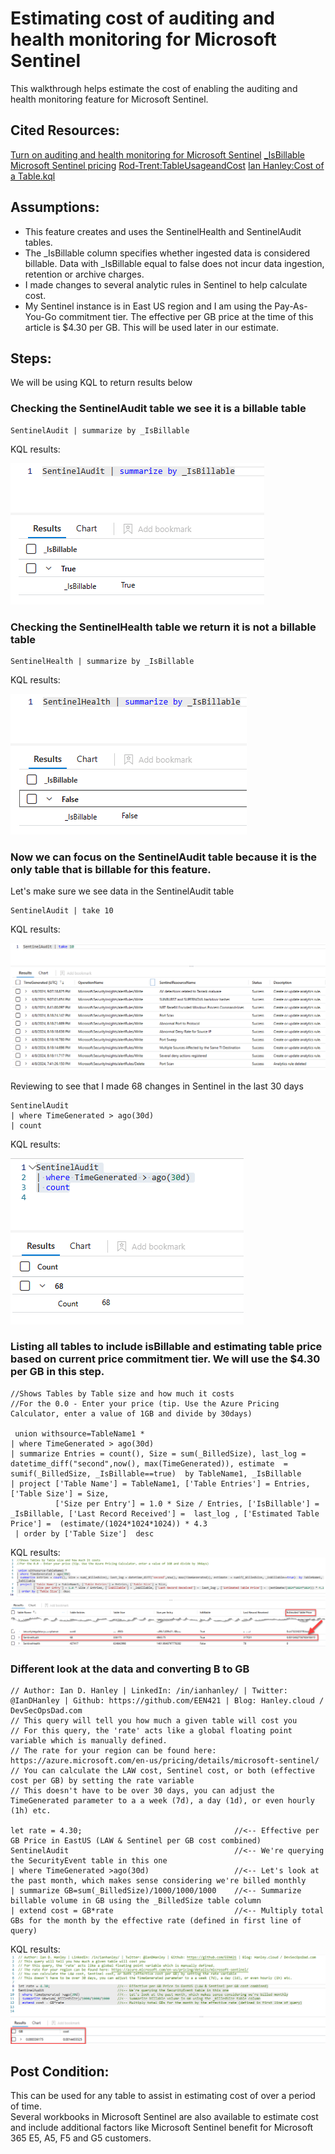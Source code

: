 # Estimating cost of auditing and health monitoring for Microsoft Sentinel

This walkthrough helps estimate the cost of enabling the auditing and health monitoring feature for Microsoft Sentinel.

## Cited Resources:
[Turn on auditing and health monitoring for Microsoft Sentinel](https://learn.microsoft.com/en-us/azure/sentinel/enable-monitoring)
[_IsBillable](https://learn.microsoft.com/en-US/azure/azure-monitor/logs/log-standard-columns#_isbillable)
[Microsoft Sentinel pricing](https://azure.microsoft.com/en-us/pricing/details/microsoft-sentinel/)
[Rod-Trent:TableUsageandCost](https://github.com/rod-trent/SentinelKQL/blob/master/TableUsageandCost.txt)
[Ian Hanley:Cost of a Table.kql](https://github.com/EEN421/KQL-Queries/blob/Main/Cost%20of%20a%20Table.kql)

## Assumptions:

- This feature creates and uses the SentinelHealth and SentinelAudit tables.
- The _IsBillable column specifies whether ingested data is considered billable. Data with _IsBillable equal to false does not incur data ingestion, retention or archive charges.
- I made changes to several analytic rules in Sentinel to help calculate cost.
- My Sentinel instance is in East US region and I am using the Pay-As-You-Go commitment tier.  The effective per GB price at the time of this article is $4.30 per GB.  This will be used later in our estimate.
## Steps:

We will be using KQL to return results below

### Checking the SentinelAudit table we see it is a billable table

```kusto
SentinelAudit | summarize by _IsBillable
```

KQL results:

![kql results](images/EstimatingCost-AuditingHealthMonitoringFeatureSentinel-1.png)

### Checking the SentinelHealth table we return it is not a billable table

```kusto
SentinelHealth | summarize by _IsBillable
```

KQL results:

![kql results](images/EstimatingCost-AuditingHealthMonitoringFeatureSentinel-2.png)

### Now we can focus on the SentinelAudit table because it is the only table that is billable for this feature.
Let's make sure we see data in the SentinelAudit table

```kusto
SentinelAudit | take 10
```

KQL results:

![kql results](images/EstimatingCost-AuditingHealthMonitoringFeatureSentinel-3.png)

Reviewing to see that I made 68 changes in Sentinel in the last 30 days

```kusto
SentinelAudit
| where TimeGenerated > ago(30d)
| count
```

KQL results:

![kql results](images/EstimatingCost-AuditingHealthMonitoringFeatureSentinel-4.png)

### Listing all tables to include isBillable and estimating table price based on current price commitment tier.  We will use the $4.30 per GB in this step.

```kusto
//Shows Tables by Table size and how much it costs
//For the 0.0 - Enter your price (tip. Use the Azure Pricing Calculator, enter a value of 1GB and divide by 30days)

 union withsource=TableName1 *
| where TimeGenerated > ago(30d)
| summarize Entries = count(), Size = sum(_BilledSize), last_log = datetime_diff("second",now(), max(TimeGenerated)), estimate  = sumif(_BilledSize, _IsBillable==true)  by TableName1, _IsBillable
| project ['Table Name'] = TableName1, ['Table Entries'] = Entries, ['Table Size'] = Size,
          ['Size per Entry'] = 1.0 * Size / Entries, ['IsBillable'] = _IsBillable, ['Last Record Received'] =  last_log , ['Estimated Table Price'] =  (estimate/(1024*1024*1024)) * 4.3
 | order by ['Table Size']  desc
```

KQL results:
![kql results](images/EstimatingCost-AuditingHealthMonitoringFeatureSentinel-5.png)

### Different look at the data and converting B to GB

```kusto
// Author: Ian D. Hanley | LinkedIn: /in/ianhanley/ | Twitter: @IanDHanley | Github: https://github.com/EEN421 | Blog: Hanley.cloud / DevSecOpsDad.com
// This query will tell you how much a given table will cost you
// For this query, the 'rate' acts like a global floating point variable which is manually defined.
// The rate for your region can be found here: https://azure.microsoft.com/en-us/pricing/details/microsoft-sentinel/
// You can calculate the LAW cost, Sentinel cost, or both (effective cost per GB) by setting the rate variable
// This doesn't have to be over 30 days, you can adjust the TimeGenerated parameter to a a week (7d), a day (1d), or even hourly (1h) etc.

let rate = 4.30;                                  //<-- Effective per GB Price in EastUS (LAW & Sentinel per GB cost combined)
SentinelAudit                                     //<-- We're querying the SecurityEvent table in this one
| where TimeGenerated >ago(30d)                   //<-- Let's look at the past month, which makes sense considering we're billed monthly
| summarize GB=sum(_BilledSize)/1000/1000/1000    //<-- Summarize billable volume in GB using the _BilledSize table column
| extend cost = GB*rate                           //<-- Multiply total GBs for the month by the effective rate (defined in first line of query)
```

KQL results:
![kql results](images/EstimatingCost-AuditingHealthMonitoringFeatureSentinel-6.png)

## Post Condition:

This can be used for any table to assist in estimating cost of over a period of time.  
Several workbooks in Microsoft Sentinel are also available to estimate cost and include additional factors like Microsoft Sentinel benefit for Microsoft 365 E5, A5, F5 and G5 customers.

